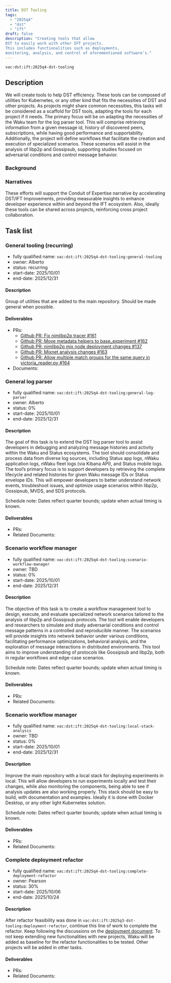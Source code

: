 ```yaml
---
title: DST Tooling
tags:
  - "2025q4"
  - "dst"
  - "ift"
draft: false
description: "Creating tools that allow
DST to easily work with other IFT projects.
This includes functionalities such as deployments,
monitoring, analysis, and control of aforementioned software's."
---
```


`vac:dst:ift:2025q4-dst-tooling`

## Description

We will create tools to help DST efficiency.
These tools can be composed of utilities for Kubernetes,
or any other kind that fits the necessities of DST and other projects.
As projects might share common necessities, this tasks will be considered
as a scaffold for DST tools, adapting the tools for each project if it needs.
The primary focus will be on adapting the necessities of the Waku team for
the log parser tool. This will comprise retrieving information from a given
message id, history of discovered peers, subscriptions, while having good 
performance and supportability.
Additionally, the project will define workflows that facilitate the creation
and execution of specialized scenarios. These scenarios will assist in 
the analysis of libp2p and Gossipsub, supporting studies focused on 
adversarial conditions and control message behavior.


### Background

### Narratives

These efforts will support the Conduit of Expertise narrative by
accelerating DST/IFT Improvements,
providing measurable insights
to enhance developer experience
within and beyond the IFT ecosystem.
Also, ideally these tools can be shared across projects, 
reinforcing cross project collaboration.


## Task list

### General tooling (recurring)

* fully qualified name: `vac:dst:ift:2025q4-dst-tooling:general-tooling`
* owner: Alberto
* status: recurring
* start-date: 2025/10/01
* end-date: 2025/12/31

#### Description
Group of utilities that are added to the main repository.
Should be made general when possible.

#### Deliverables
- PRs:
    - [Github PR: Fix nimlibp2p tracer #161](https://github.com/vacp2p/10ksim/pull/161)
    - [Github PR: Move metadata helpers to base_experiment #162](https://github.com/vacp2p/10ksim/pull/162)
    - [Github PR: nimlibp2p mix node deployment changes #137](https://github.com/vacp2p/10ksim/pull/137)
    - [Github PR: Mixnet analysis changes #163](https://github.com/vacp2p/10ksim/pull/163)
    - [Github PR: Allow multiple match groups for the same query in victoria_reader.py #164](https://github.com/vacp2p/10ksim/pull/164)
- Documents:

### General log parser

* fully qualified name: `vac:dst:ift:2025q4-dst-tooling:general-log-parser`
* owner: Alberto
* status: 0%
* start-date: 2025/10/01
* end-date: 2025/12/31

#### Description
The goal of this task is to extend the DST log parser tool to 
assist developers in debugging and analyzing message histories and activity 
within the Waku and Status ecosystems. The tool should consolidate and 
process data from diverse log sources, including Status app logs, 
nWaku application logs, nWaku fleet logs (via Kibana API), and 
Status mobile logs.
The tool’s primary focus is to support developers by retrieving the 
complete lifecycle and related histories for given Waku message IDs or 
Status envelope IDs. This will empower developers to better understand 
network events, troubleshoot issues, and optimize usage scenarios within 
libp2p, Gossipsub, MVDS, and SDS protocols.

Schedule note: Dates reflect quarter bounds; update when actual timing is known.
#### Deliverables
- PRs:
- Related Documents:


### Scenario workflow manager

* fully qualified name: `vac:dst:ift:2025q4-dst-tooling:scenario-workflow-manager`
* owner: TBD
* status: 0%
* start-date: 2025/10/01
* end-date: 2025/12/31

#### Description
The objective of this task is to create a workflow management tool to design, 
execute, and evaluate specialized network scenarios tailored to the analysis of 
libp2p and Gossipsub protocols. The tool will enable developers and researchers
to simulate and study adversarial conditions and control message patterns in a 
controlled and reproducible manner.
The scenarios will provide insights into network behavior under various conditions, 
facilitating performance optimizations, behavioral analysis, and the exploration of
message interactions in distributed environments. This tool aims to 
improve understanding of protocols like Gossipsub and libp2p, both in regular 
workflows and edge-case scenarios.

Schedule note: Dates reflect quarter bounds; update when actual timing is known.
#### Deliverables
- PRs:
- Related Documents:


### Scenario workflow manager

* fully qualified name: `vac:dst:ift:2025q4-dst-tooling:local-stack-analysis`
* owner: TBD
* status: 0%
* start-date: 2025/10/01
* end-date: 2025/12/31

#### Description
Improve the main repository with a local stack for deploying experiments in local.
This will allow developers to run experiments locally and test their changes,
while also monitoring the components, being able to see if analysis updates
are also working properly.
This stack should be easy to build, with documentation and examples.
Ideally it is done with Docker Desktop, or any other light Kubernetes solution.

Schedule note: Dates reflect quarter bounds; update when actual timing is known.
#### Deliverables
- PRs:
- Related Documents:

### Complete deployment refactor

* fully qualified name: `vac:dst:ift:2025q4-dst-tooling:complete-deployment-refactor`
* owner: Pearson
* status: 30%
* start-date: 2025/10/06
* end-date: 2025/10/24

#### Description
After refactor feasibility was done in `vac:dst:ift:2025q3-dst-tooling:deployment-refactor`, continue
this line of work to complete the refactor. 
Keep following the discussions on the [deployment document](https://www.notion.so/Deployment-Workflow-25d8f96fb65c80f7801ce9a06dede8a4).
To not keep extending new functionalities with new projects, Waku will be added as baseline 
for the refactor functionalities to be tested. Other projects will be  added in other tasks.

#### Deliverables
- PRs:
- Related Documents:

